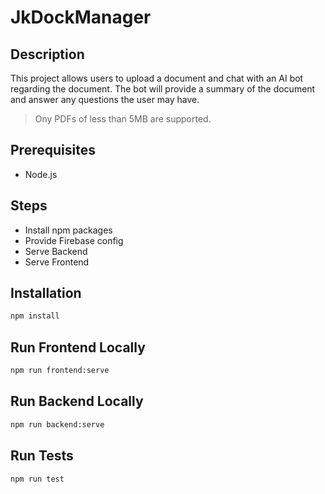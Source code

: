 # JkDockManager

## Description
This project allows users to upload a document and chat with an AI bot regarding the document. The bot will provide a summary of the document and answer any questions the user may have.

> Ony PDFs of less than 5MB are supported.

## Prerequisites
- Node.js

## Steps
- Install npm packages
- Provide Firebase config
- Serve Backend
- Serve Frontend

## Installation

```bash
npm install
```

## Run Frontend Locally

```bash
npm run frontend:serve
```

## Run Backend Locally

```bash
npm run backend:serve
```

## Run Tests

```bash
npm run test
```

